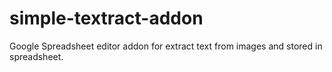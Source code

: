 # simple-textract-addon
Google Spreadsheet editor addon for extract text from images and stored in spreadsheet.
